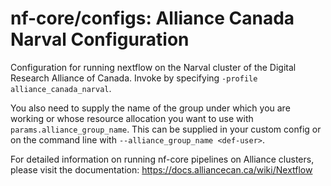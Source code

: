 # nf-core/configs: Alliance Canada Narval Configuration

Configuration for running nextflow on the Narval cluster of the Digital Research Alliance of Canada. Invoke by specifying `-profile alliance_canada_narval`.

You also need to supply the name of the group under which you are working or whose resource allocation you want to use with `params.alliance_group_name`. This can be supplied in your custom config or on the command line with `--alliance_group_name <def-user>`.

For detailed information on running nf-core pipelines on Alliance clusters, please visit the documentation:
https://docs.alliancecan.ca/wiki/Nextflow